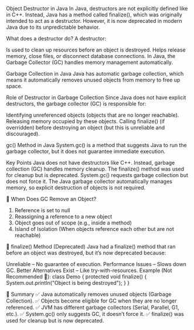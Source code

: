 Object Destructor in Java
In Java, destructors are not explicitly defined like in C++. Instead, Java has a method called finalize(), which was originally intended to act as a destructor. However, it is now deprecated in modern Java due to its unpredictable behavior.

What does a destructor do?
A destructor:

Is used to clean up resources before an object is destroyed.
Helps release memory, close files, or disconnect database connections.
In Java, the Garbage Collector (GC) handles memory management automatically.


Garbage Collection in Java
Java has automatic garbage collection, which means it automatically removes unused objects from memory to free up space.

Role of Destructor in Garbage Collection
Since Java does not have explicit destructors, the garbage collector (GC) is responsible for:

Identifying unreferenced objects (objects that are no longer reachable).
Releasing memory occupied by these objects.
Calling finalize() (if overridden) before destroying an object (but this is unreliable and discouraged).


gc() Method in Java
System.gc() is a method that suggests Java to run the garbage collector, but it does not guarantee immediate execution.

Key Points
Java does not have destructors like C++. Instead, garbage collection (GC) handles memory cleanup.
The finalize() method was used for cleanup but is deprecated.
System.gc() requests garbage collection but does not force it.
The Java garbage collector automatically manages memory, so explicit destruction of objects is not required.

🔹 When Does GC Remove an Object?
1. Reference is set to null
2. Reassigning a reference to a new object
3. Object goes out of scope (e.g., inside a method)
4. Island of Isolation (When objects reference each other but are not reachable)


🔹 finalize() Method (Deprecated)
Java had a finalize() method that ran before an object was destroyed, but it’s now deprecated because:

Unreliable – No guarantee of execution.
Performance Issues – Slows down GC.
Better Alternatives Exist – Like try-with-resources.
Example (Not Recommended 🚫):
class Demo {
    protected void finalize() {
        System.out.println("Object is being destroyed");
    }
}

🔹 Summary
✅ Java automatically removes unused objects (Garbage Collection).
✅ Objects become eligible for GC when they are no longer referenced.
✅ JVM has different garbage collectors (Serial, Parallel, G1, etc.).
✅ System.gc() only suggests GC, it doesn’t force it.
✅ finalize() was used for cleanup but is now deprecated.
